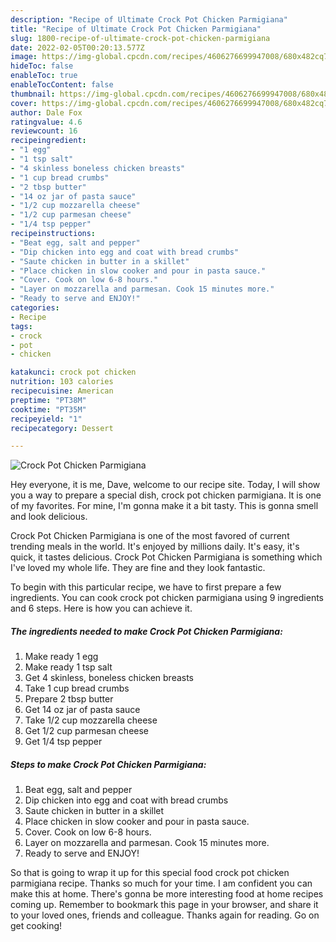 ```yaml
---
description: "Recipe of Ultimate Crock Pot Chicken Parmigiana"
title: "Recipe of Ultimate Crock Pot Chicken Parmigiana"
slug: 1800-recipe-of-ultimate-crock-pot-chicken-parmigiana
date: 2022-02-05T00:20:13.577Z
image: https://img-global.cpcdn.com/recipes/4606276699947008/680x482cq70/crock-pot-chicken-parmigiana-recipe-main-photo.jpg
hideToc: false
enableToc: true
enableTocContent: false
thumbnail: https://img-global.cpcdn.com/recipes/4606276699947008/680x482cq70/crock-pot-chicken-parmigiana-recipe-main-photo.jpg
cover: https://img-global.cpcdn.com/recipes/4606276699947008/680x482cq70/crock-pot-chicken-parmigiana-recipe-main-photo.jpg
author: Dale Fox
ratingvalue: 4.6
reviewcount: 16
recipeingredient:
- "1 egg"
- "1 tsp salt"
- "4 skinless boneless chicken breasts"
- "1 cup bread crumbs"
- "2 tbsp butter"
- "14 oz jar of pasta sauce"
- "1/2 cup mozzarella cheese"
- "1/2 cup parmesan cheese"
- "1/4 tsp pepper"
recipeinstructions:
- "Beat egg, salt and pepper"
- "Dip chicken into egg and coat with bread crumbs"
- "Saute chicken in butter in a skillet"
- "Place chicken in slow cooker and pour in pasta sauce."
- "Cover. Cook on low 6-8 hours."
- "Layer on mozzarella and parmesan. Cook 15 minutes more."
- "Ready to serve and ENJOY!"
categories:
- Recipe
tags:
- crock
- pot
- chicken

katakunci: crock pot chicken 
nutrition: 103 calories
recipecuisine: American
preptime: "PT38M"
cooktime: "PT35M"
recipeyield: "1"
recipecategory: Dessert

---
```



![Crock Pot Chicken Parmigiana](https://img-global.cpcdn.com/recipes/4606276699947008/680x482cq70/crock-pot-chicken-parmigiana-recipe-main-photo.jpg)

Hey everyone, it is me, Dave, welcome to our recipe site. Today, I will show you a way to prepare a special dish, crock pot chicken parmigiana. It is one of my favorites. For mine, I'm gonna make it a bit tasty. This is gonna smell and look delicious.

Crock Pot Chicken Parmigiana is one of the most favored of current trending meals in the world. It's enjoyed by millions daily. It's easy, it's quick, it tastes delicious. Crock Pot Chicken Parmigiana is something which I've loved my whole life. They are fine and they look fantastic.




To begin with this particular recipe, we have to first prepare a few ingredients. You can cook crock pot chicken parmigiana using 9 ingredients and 6 steps. Here is how you can achieve it.

<!--inarticleads1-->

##### The ingredients needed to make Crock Pot Chicken Parmigiana:

1. Make ready 1 egg
1. Make ready 1 tsp salt
1. Get 4 skinless, boneless chicken breasts
1. Take 1 cup bread crumbs
1. Prepare 2 tbsp butter
1. Get 14 oz jar of pasta sauce
1. Take 1/2 cup mozzarella cheese
1. Get 1/2 cup parmesan cheese
1. Get 1/4 tsp pepper




<!--inarticleads2-->

##### Steps to make Crock Pot Chicken Parmigiana:

1. Beat egg, salt and pepper
1. Dip chicken into egg and coat with bread crumbs
1. Saute chicken in butter in a skillet
1. Place chicken in slow cooker and pour in pasta sauce.
1. Cover. Cook on low 6-8 hours.
1. Layer on mozzarella and parmesan. Cook 15 minutes more.
1. Ready to serve and ENJOY!



So that is going to wrap it up for this special food crock pot chicken parmigiana recipe. Thanks so much for your time. I am confident you can make this at home. There's gonna be more interesting food at home recipes coming up. Remember to bookmark this page in your browser, and share it to your loved ones, friends and colleague. Thanks again for reading. Go on get cooking!
